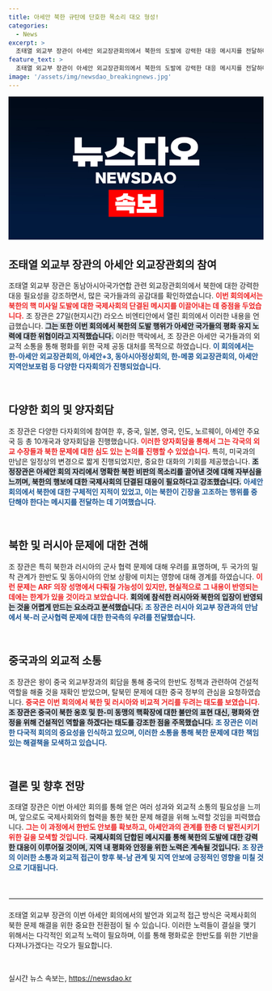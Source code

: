 ```yaml
---
title: 아세안 북한 규탄에 단호한 목소리 대오 형성!
categories:
  - News
excerpt: >
  조태열 외교부 장관이 아세안 외교장관회의에서 북한의 도발에 강력한 대응 메시지를 전달하며, 국제사회의 단결된 입장을 이끌어냈다. 그는 라오스 회의에서 아세안 회원국들과 의미 있는 논의를 진행하며, 중국 및 러시아와의 군사 협력 우려를 공유했다.
feature_text: >
  조태열 외교부 장관이 아세안 외교장관회의에서 북한의 도발에 강력한 대응 메시지를 전달하며, 국제사회의 단결된 입장을 이끌어냈다. 그는 라오스 회의에서 아세안 회원국들과 의미 있는 논의를 진행하며, 중국 및 러시아와의 군사 협력 우려를 공유했다.
image: '/assets/img/newsdao_breakingnews.jpg'
---
```


<p><img src="/assets/img/newsdao_breakingnews.jpg" alt="implanttips 속보" /></p>

<h2 data-ke-size="size26">조태열 외교부 장관의 아세안 외교장관회의 참여</h2>

<p data-ke-size="size16">조태열 외교부 장관은 동남아시아국가연합 관련 외교장관회의에서 북한에 대한 강력한 대응 필요성을 강조하면서, 많은 국가들과의 공감대를 확인하였습니다. <b><span style="color: #ee2323;">이번 회의에서는 북한의 핵 미사일 도발에 대한 국제사회의 단결된 메시지를 이끌어내는 데 중점을 두었습니다.</span></b> 조 장관은 27일(현지시간) 라오스 비엔티안에서 열린 회의에서 이러한 내용을 언급했습니다. <b><span style="background-color: #21538527;">그는 또한 이번 회의에서 북한의 도발 행위가 아세안 국가들의 평화 유지 노력에 대한 위협이라고 지적했습니다.</span></b> 이러한 맥락에서, 조 장관은 아세안 국가들과의 외교적 소통을 통해 평화를 위한 국제 공동 대처를 목적으로 하였습니다. <b><span style="color: #1a5490;">이 회의에서는 한-아세안 외교장관회의, 아세안+3, 동아시아정상회의, 한-메콩 외교장관회의, 아세안지역안보포럼 등 다양한 다자회의가 진행되었습니다.</span></b></p>

<p data-ke-size="size16">&nbsp;</p>

<h2 data-ke-size="size26">다양한 회의 및 양자회담</h2>

<p data-ke-size="size16">조 장관은 다양한 다자회의에 참여한 후, 중국, 일본, 영국, 인도, 노르웨이, 아세안 주요국 등 총 10개국과 양자회담을 진행했습니다. <b><span style="color: #ee2323;">이러한 양자회담을 통해서 그는 각국의 외교 수장들과 북한 문제에 대한 심도 있는 논의를 진행할 수 있었습니다.</span></b> 특히, 미국과의 만남은 일정상의 변경으로 짧게 진행되었지만, 중요한 대화의 기회를 제공했습니다. <b><span style="background-color: #21538527;">조정장관은 아세안 회의 자리에서 명확한 북한 비판의 목소리를 끌어낸 것에 대해 자부심을 느끼며, 북한의 행보에 대한 국제사회의 단결된 대응이 필요하다고 강조했습니다.</span></b> <b><span style="color: #1a5490;">아세안 회의에서 북한에 대한 구체적인 지적이 있었고, 이는 북한이 긴장을 고조하는 행위를 중단해야 한다는 메시지를 전달하는 데 기여했습니다.</span></b></p>

<p data-ke-size="size16">&nbsp;</p>

<h2 data-ke-size="size26">북한 및 러시아 문제에 대한 견해</h2>

<p data-ke-size="size16">조 장관은 특히 북한과 러시아의 군사 협력 문제에 대해 우려를 표명하며, 두 국가의 밀착 관계가 한반도 및 동아시아의 안보 상황에 미치는 영향에 대해 경계를 하였습니다. <b><span style="color: #ee2323;">이런 문제는 ARF 의장 성명에서 다뤄질 가능성이 있지만, 현실적으로 그 내용이 반영되는 데에는 한계가 있을 것이라고 보았습니다.</span></b> <b><span style="background-color: #21538527;">회의에 참석한 러시아와 북한의 입장이 반영되는 것을 어렵게 만드는 요소라고 분석했습니다.</span></b> <b><span style="color: #1a5490;">조 장관은 러시아 외교부 장관과의 만남에서 북-러 군사협력 문제에 대한 한국측의 우려를 전달했습니다.</span></b></p>

<p data-ke-size="size16">&nbsp;</p>

<h2 data-ke-size="size26">중국과의 외교적 소통</h2>

<p data-ke-size="size16">조 장관은 왕이 중국 외교부장과의 회담을 통해 중국의 한반도 정책과 관련하여 건설적 역할을 해줄 것을 재확인 받았으며, 탈북민 문제에 대한 중국 정부의 관심을 요청하였습니다. <b><span style="color: #ee2323;">중국은 이번 회의에서 북한 및 러시아와 비교적 거리를 두려는 태도를 보였습니다.</span></b> <b><span style="background-color: #21538527;">조 장관은 중국이 북한 옹호 및 한-미 동맹의 핵확장에 대한 불만의 표현 대신, 평화와 안정을 위해 건설적인 역할을 하겠다는 태도를 강조한 점을 주목했습니다.</span></b> <b><span style="color: #1a5490;">조 장관은 이러한 다국적 회의의 중요성을 인식하고 있으며, 이러한 소통을 통해 북한 문제에 대한 책임 있는 해결책을 모색하고 있습니다.</span></b></p>

<p data-ke-size="size16">&nbsp;</p>

<h2 data-ke-size="size26">결론 및 향후 전망</h2>

<p data-ke-size="size16">조태열 장관은 이번 아세안 회의를 통해 얻은 여러 성과와 외교적 소통의 필요성을 느끼며, 앞으로도 국제사회와의 협력을 통한 북한 문제 해결을 위해 노력할 것임을 피력했습니다. <b><span style="color: #ee2323;">그는 이 과정에서 한반도 안보를 확보하고, 아세안과의 관계를 한층 더 발전시키기 위한 길을 모색할 것입니다.</span></b> <b><span style="background-color: #21538527;">국제사회의 단합된 메시지를 통해 북한의 도발에 대한 강력한 대응이 이루어질 것이며, 지역 내 평화와 안정을 위한 노력은 계속될 것입니다.</span></b> <b><span style="color: #1a5490;">조 장관의 이러한 소통과 외교적 접근이 향후 북-남 관계 및 지역 안보에 긍정적인 영향을 미칠 것으로 기대됩니다.</span></b></p>

<p data-ke-size="size16">&nbsp;</p>

<hr style="border: 1px solid #eee; margin: 20px 0;"/>

<p data-ke-size="size16">조태열 외교부 장관의 이번 아세안 회의에서의 발언과 외교적 접근 방식은 국제사회의 북한 문제 해결을 위한 중요한 전환점이 될 수 있습니다. 이러한 노력들이 결실을 맺기 위해서는 다각적인 외교적 노력이 필요하며, 이를 통해 평화로운 한반도를 위한 기반을 다져나가겠다는 각오가 필요합니다.</p>

<p data-ke-size="size16">&nbsp;</p>
실시간 뉴스 속보는, <a href="https://newsdao.kr" rel="dofollow">https://newsdao.kr</a>


